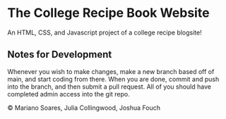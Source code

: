 # The College Recipe Book Website
An HTML, CSS, and Javascript project of a college recipe blogsite!

## Notes for Development
Whenever you wish to make changes, make a new branch based off of main, and start coding from there. 
When you are done, commit and push into the branch, and then submit a pull request. All of you should have completed admin access into the git repo.

<footer>
  <p>&copy Mariano Soares, Julia Collingwood, Joshua Fouch</p>
</footer>
